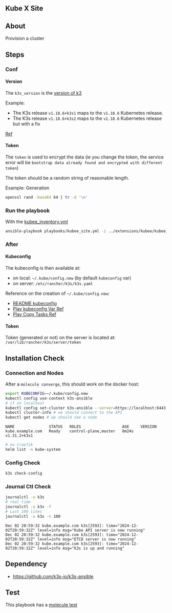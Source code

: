 ## Kube X Site

## About

Provision a cluster 

## Steps

### Conf

#### Version

The `k3s_version` is the [version of k3](https://github.com/k3s-io/k3s/releases)

Example:
* The K3s release `v1.18.6+k3s1` maps to the `v1.18.6` Kubernetes release.
* The K3s release `v1.18.6+k3s2` maps to the `v1.18.6` Kubernetes release but with a fix

[Ref](https://github.com/k3s-io/k3s?tab=readme-ov-file#release-cadence)


#### Token

The `token` is used to encrypt the data (ie you change the token, the service error will be `bootstrap data already found and encrypted with different token`)

The token should be a random string of reasonable length.

Example: Generation
```bash
openssl rand -base64 64 | tr -d '\n'
```

### Run the playbook

With the [kubee_inventory.yml](../extensions/kubee/kubee_inventory.yml)
```bash
ansible-playbook playbooks/kubee_site.yml -i ../extensions/kubee/kubee_inventory.yml
```

### After
#### Kubeconfig

The kubeconfig is then available at:
* on local: `~/.kube/config.new` (by default `kubeconfig` var)
* on server: `/etc/rancher/k3s/k3s.yaml`

Reference on the creation of `~/.kube/config.new`:
* [README kubeconfig](https://github.com/k3s-io/k3s-ansible?tab=readme-ov-file#kubeconfig)
* [Play kubeconfig Var Ref](https://github.com/k3s-io/k3s-ansible/blob/master/roles/k3s_server/defaults/main.yml#L5C13-L5C31)
* [Play Copy Tasks Ref](https://github.com/k3s-io/k3s-ansible/blob/master/roles/k3s_server/tasks/main.yml#L145)

#### Token

Token (generated or not) on the server is located at: `/var/lib/rancher/k3s/server/token`



## Installation Check

### Connection and Nodes

After a `molecule converge`, this should work on the docker host:
```bash
export KUBECONFIG=~/.kube/config.new
kubectl config use-context k3s-ansible
# if on localhost
kubectl config set-cluster k3s-ansible --server=https://localhost:6443
kubectl cluster-info # we should connect to the API
kubectl get nodes # we should see a node
```
```
NAME               STATUS   ROLES                  AGE     VERSION
kube.example.com   Ready    control-plane,master   8m24s   v1.31.2+k3s1
```
```bash
# no traefik
helm list -n kube-system
```




### Config Check

```bash
k3s check-config
```

### Journal Ctl Check

```bash
journalctl -u k3s
# real time
journalctl -u k3s -f
# Last 100 lines
journalctl -u k3s -n 100

```
```
Dec 02 20:59:32 kube.example.com k3s[2593]: time="2024-12-02T20:59:32Z" level=info msg="Kube API server is now running"
Dec 02 20:59:32 kube.example.com k3s[2593]: time="2024-12-02T20:59:32Z" level=info msg="ETCD server is now running"
Dec 02 20:59:32 kube.example.com k3s[2593]: time="2024-12-02T20:59:32Z" level=info msg="k3s is up and running"
```


## Dependency
* https://github.com/k3s-io/k3s-ansible

## Test

This playbook has a [molecule test](../extensions/kubee/README.md)
